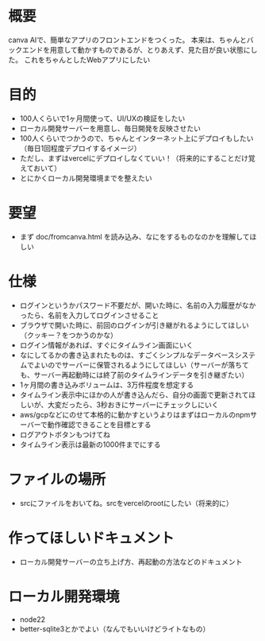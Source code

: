 # 概要
canva AIで、簡単なアプリのフロントエンドをつくった。
本来は、ちゃんとバックエンドを用意して動かすものであるが、とりあえず、見た目が良い状態にした。
これをちゃんとしたWebアプリにしたい

# 目的
- 100人くらいで1ヶ月間使って、UI/UXの検証をしたい
- ローカル開発サーバーを用意し、毎日開発を反映させたい
- 100人くらいでつかうので、ちゃんとインターネット上にデプロイもしたい（毎日1回程度デプロイするイメージ）
- ただし、まずはvercelにデプロイしなくていい！（将来的にすることだけ覚えておいて）
- とにかくローカル開発環境までを整えたい

# 要望
- まず doc/fromcanva.html を読み込み、なにをするものなのかを理解してほしい

# 仕様
- ログインというかパスワード不要だが、開いた時に、名前の入力履歴がなかったら、名前を入力してログインさせること
- ブラウザで開いた時に、前回のログインが引き継がれるようにしてほしい（クッキー？をつかうのかな）
- ログイン情報があれば、すぐにタイムライン画面にいく
- なにしてるかの書き込まれたものは、すごくシンプルなデータベースシステムでよいのでサーバーに保管されるようにしてほしい（サーバーが落ちても、サーバー再起動時には終了前のタイムラインデータを引き継ぎたい）
- 1ヶ月間の書き込みボリュームは、3万件程度を想定する
- タイムライン表示中にほかの人が書き込んだら、自分の画面で更新されてほしいが、大変だったら、3秒おきにサーバーにチェックしにいく
- aws/gcpなどにのせて本格的に動かすというよりはまずはローカルのnpmサーバーで動作確認できることを目標とする
- ログアウトボタンもつけてね
- タイムライン表示は最新の1000件までにする

# ファイルの場所
- srcにファイルをおいてね。srcをvercelのrootにしたい（将来的に）

# 作ってほしいドキュメント
- ローカル開発サーバーの立ち上げ方、再起動の方法などのドキュメント

# ローカル開発環境
- node22
- better-sqlite3とかでよい（なんでもいいけどライトなもの）